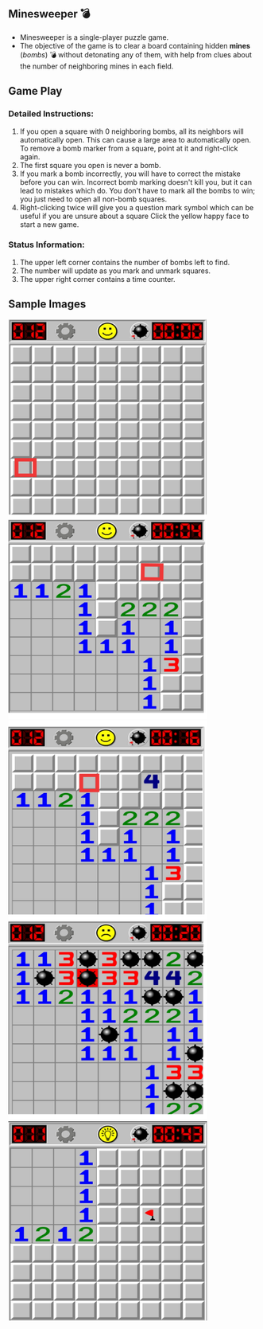 ## Minesweeper :bomb:

* Minesweeper is a single-player puzzle game. 
* The objective of the game is to clear a board containing hidden  **mines** (_bombs_) :bomb: 
   without detonating any of them, with help from clues about the number of neighboring mines in each field.


## Game Play


   ### Detailed Instructions:


1. If you open a square with 0 neighboring bombs, all its neighbors will automatically open. This can cause a large area to automatically open.
   To remove a bomb marker from a square, point at it and right-click again. 
2. The first square you open is never a bomb.
3. If you mark a bomb incorrectly, you will have to correct the mistake before you can win. Incorrect bomb marking doesn't kill you, but it can lead to mistakes which do.
   You don't have to mark all the bombs to win; you just need to open all non-bomb squares.
4. Right-clicking twice will give you a question mark symbol which can be useful if you are unsure about a square
   Click the yellow happy face to start a new game.

  ### Status Information:

1. The upper left corner contains the number of bombs left to find. 
2. The number will update as you mark and unmark squares.
3. The upper right corner contains a time counter.


## Sample Images

<img src="https://github.com/muralimd07/Minesweeper/blob/main/Screenshots/1.png?raw=true" width="400" height="400" />

<img src="https://github.com/muralimd07/Minesweeper/blob/main/Screenshots/2.png?raw=true" width="400" height="400" />

<img src="https://github.com/muralimd07/Minesweeper/blob/main/Screenshots/3.png?raw=true" width="400" height="400" />

<img src="https://github.com/muralimd07/Minesweeper/blob/main/Screenshots/4.png?raw=true" width="400" height="400" />

<img src="https://raw.githubusercontent.com/muralimd07/Minesweeper/main/Screenshots/IMG_20201213_215432.jpg" width="400" height="400" />


